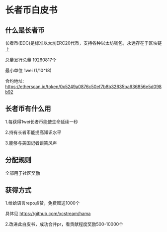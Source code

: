 # 长者币白皮书

## 什么是长者币

长者币(EDC)是标准以太坊ERC20代币，支持各种以太坊钱包，永远存在于区块链上

总量发行总量 19260817个 

最小单位 1wei  (1/10^18)

合约地址: https://etherscan.io/token/0x5249a0876c50ef7b8b32635ba636856e5d098b92

## 长者币有什么用

1.每获得1wei长者币能使生命延续一秒

2.持有长者币能提高知识水平

3.能够与美国记者谈笑风声

## 分配规则

全部用于社区奖励

## 获得方式

1.给蛤语言repo点赞，免费赠送1000个

具体见 https://github.com/xcstream/hama

2.改进此白皮书，成功合并pr，看贡献程度奖励500-10000个
